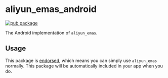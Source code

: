 # aliyun_emas_android

[![pub package](https://img.shields.io/pub/v/aliyun_emas_android.svg)](https://pub.dev/packages/aliyun_emas_android)

The Android implementation of `aliyun_emas`.

## Usage

This package is [endorsed][endorsed_link], which means you can simply use `aliyun_emas`
normally. This package will be automatically included in your app when you do.

[endorsed_link]: https://flutter.dev/docs/development/packages-and-plugins/developing-packages#endorsed-federated-plugin
